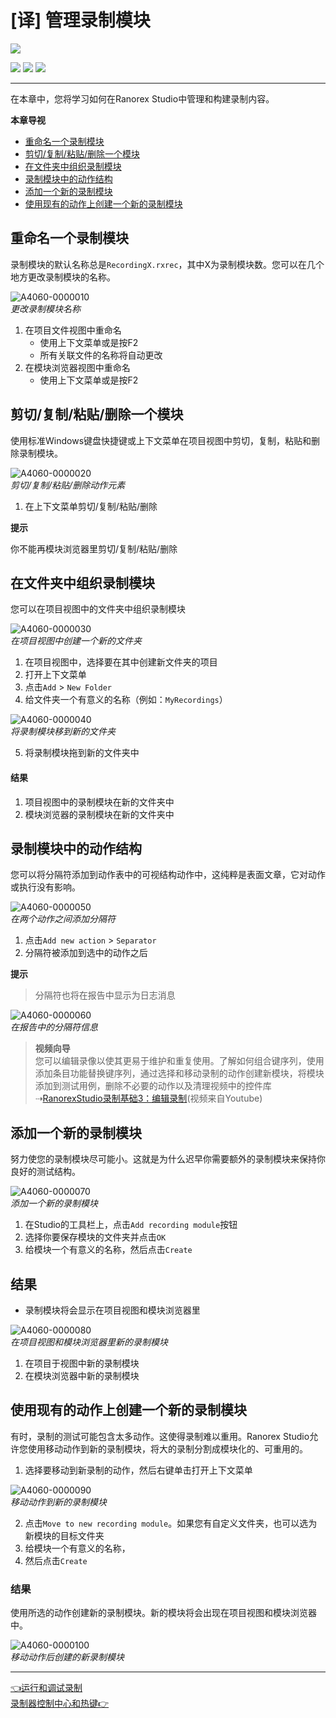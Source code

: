 # [译] 管理录制模块



[![](https://img.shields.io/badge/OfficialPage-ClickMe-blue.svg?longCache=true&style=flat-square)][0]  

[![](https://img.shields.io/badge/Translator-TaylorTaurus-42B983.svg?longCache=true&style=flat-square)](https://github.com/taylortaurus) 
![](https://img.shields.io/badge/TranslateTime-2018年10月10日-green.svg?longCache=true&style=flat-square)
![](https://img.shields.io/badge/UpdateTime-2019年9月5日-green.svg?longCache=true&style=flat-square)

---

在本章中，您将学习如何在Ranorex Studio中管理和构建录制内容。

**本章导视**  

- [重命名一个录制模块](#重命名一个录制模块)
- [剪切/复制/粘贴/删除一个模块](#剪切复制粘贴删除一个模块)
- [在文件夹中组织录制模块](#在文件夹中组织录制模块)
- [录制模块中的动作结构](#录制模块中的动作结构)
- [添加一个新的录制模块](#添加一个新的录制模块)
- [使用现有的动作上创建一个新的录制模块](#使用现有的动作上创建一个新的录制模块)

## 重命名一个录制模块

录制模块的默认名称总是`RecordingX.rxrec`，其中X为录制模块数。您可以在几个地方更改录制模块的名称。

![A4060-0000010](https://gitee.com/taylortaurus/RX_UserGuide_GitBook_Picbed/raw/master/RanorexRecorder/A4060-0000010.png)  
*更改录制模块名称*  

1. 在项目文件视图中重命名
    - 使用上下文菜单或是按F2
    - 所有关联文件的名称将自动更改
2. 在模块浏览器视图中重命名
    - 使用上下文菜单或是按F2

## 剪切/复制/粘贴/删除一个模块

使用标准Windows键盘快捷键或上下文菜单在项目视图中剪切，复制，粘贴和删除录制模块。

![A4060-0000020](https://gitee.com/taylortaurus/RX_UserGuide_GitBook_Picbed/raw/master/RanorexRecorder/A4060-0000020.png)    
*剪切/复制/粘贴/删除动作元素* 

1. 在上下文菜单剪切/复制/粘贴/删除

**提示**  

你不能再模块浏览器里剪切/复制/粘贴/删除

## 在文件夹中组织录制模块

您可以在项目视图中的文件夹中组织录制模块

![A4060-0000030](https://gitee.com/taylortaurus/RX_UserGuide_GitBook_Picbed/raw/master/RanorexRecorder/A4060-0000030.png)     
*在项目视图中创建一个新的文件夹*  

1. 在项目视图中，选择要在其中创建新文件夹的项目
2. 打开上下文菜单
3. 点击`Add` > `New Folder`
4. 给文件夹一个有意义的名称（例如：`MyRecordings`）

![A4060-0000040](https://gitee.com/taylortaurus/RX_UserGuide_GitBook_Picbed/raw/master/RanorexRecorder/A4060-0000040.png)  
*将录制模块移到新的文件夹*  

5. 将录制模块拖到新的文件夹中

#### 结果

1. 项目视图中的录制模块在新的文件夹中
2. 模块浏览器的录制模块在新的文件夹中

## 录制模块中的动作结构

您可以将分隔符添加到动作表中的可视结构动作中，这纯粹是表面文章，它对动作或执行没有影响。

![A4060-0000050](https://gitee.com/taylortaurus/RX_UserGuide_GitBook_Picbed/raw/master/RanorexRecorder/A4060-0000050.png)  
*在两个动作之间添加分隔符*  

1. 点击`Add new action` > `Separator`
2. 分隔符被添加到选中的动作之后

**提示** 
> 分隔符也将在报告中显示为日志消息

![A4060-0000060](https://gitee.com/taylortaurus/RX_UserGuide_GitBook_Picbed/raw/master/RanorexRecorder/A4060-0000060.png)  
*在报告中的分隔符信息*  

>**视频向导**        
您可以编辑录像以使其更易于维护和重复使用。了解如何组合键序列，使用添加条目功能替换键序列，通过选择和移动录制的动作创建新模块，将模块添加到测试用例，删除不必要的动作以及清理视频中的控件库⇢[RanorexStudio录制基础3：编辑录制][1](视频来自Youtube)


## 添加一个新的录制模块

努力使您的录制模块尽可能小。这就是为什么迟早你需要额外的录制模块来保持你良好的测试结构。

![A4060-0000070](https://gitee.com/taylortaurus/RX_UserGuide_GitBook_Picbed/raw/master/RanorexRecorder/A4060-0000070.png)  
*添加一个新的录制模块*  

1. 在Studio的工具栏上，点击`Add recording module`按钮
2. 选择你要保存模块的文件夹并点击`OK`
3. 给模块一个有意义的名称，然后点击`Create`

## 结果

- 录制模块将会显示在项目视图和模块浏览器里

![A4060-0000080](https://gitee.com/taylortaurus/RX_UserGuide_GitBook_Picbed/raw/master/RanorexRecorder/A4060-0000080.png)    
*在项目视图和模块浏览器里新的录制模块*  

1. 在项目于视图中新的录制模块
2. 在模块浏览器中新的录制模块

## 使用现有的动作上创建一个新的录制模块

有时，录制的测试可能包含太多动作。这使得录制难以重用。Ranorex Studio允许您使用移动动作到新的录制模块，将大的录制分割成模块化的、可重用的。

1. 选择要移动到新录制的动作，然后右键单击打开上下文菜单

![A4060-0000090](https://gitee.com/taylortaurus/RX_UserGuide_GitBook_Picbed/raw/master/RanorexRecorder/A4060-0000090.png)   
*移动动作到新的录制模块*  

2. 点击`Move to new recording module`。如果您有自定义文件夹，也可以选为新模块的目标文件夹
3. 给模块一个有意义的名称，
4. 然后点击`Create`

### 结果

使用所选的动作创建新的录制模块。新的模块将会出现在项目视图和模块浏览器中。

![A4060-0000100](https://gitee.com/taylortaurus/RX_UserGuide_GitBook_Picbed/raw/master/RanorexRecorder/A4060-0000100.png)  
*移动动作后创建的新录制模块*  

---
[👈运行和调试录制][2]&emsp;&emsp;&emsp;&emsp;&emsp;&emsp;&emsp;&emsp;&emsp;&emsp;&emsp;&emsp;&emsp;&emsp;&emsp;&emsp;&emsp;&emsp;&emsp;&emsp;&emsp;&emsp;&emsp;&emsp;&emsp;&emsp;&emsp;[录制器控制中心和热键👉][3]

[0]: https://www.ranorex.com/help/latest/ranorex-studio-fundamentals/ranorex-recorder/managing-recording-modules/

[1]:https://youtu.be/ETg6Z0XFsp8
[2]:.\run-debug-recordings.html
[3]:.\recorder-hotkeys.html